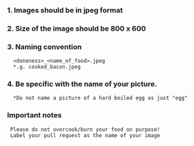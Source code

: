 ### 1. Images should be in **jpeg** format
### 2. Size of the image should be **800 x 600**
### 3. Naming convention
      <doneness>_<name_of_food>.jpeg
      *.g. cooked_bacon.jpeg
### 4. Be **specific** with the name of your picture.
      *Do not name a picture of a hard boiled egg as just "egg"

### **Important notes**
     Please do not overcook/burn your food on purpose!
     Label your pull request as the name of your image
  
